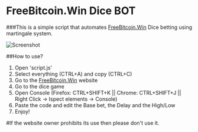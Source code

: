 # FreeBitcoin.Win Dice BOT
###This is a simple script that automates [FreeBitcoin.Win](https://freebitcoin.win) Dice betting using martingale system.

![Screenshot](https://i.imgur.com/2YjwCt8.png)

##How to use?

1. Open 'script.js'
2. Select everything (CTRL+A) and copy (CTRL+C)
3. Go to the [FreeBitcoin.Win](https://freebitcoin.win) website
4. Go to the dice game
5. Open Console (Firefox: CTRL+SHIFT+K || Chrome: CTRL+SHIFT+J || Right Click -> Ispect elements -> Console)
6. Paste the code and edit the Base bet, the Delay and the High/Low
7. Enjoy!

#If the website owner prohibits its use then please don't use it.
